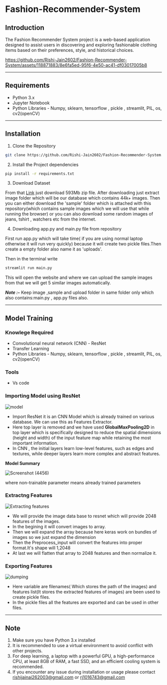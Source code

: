 # Fashion-Recommender-System
## Introduction
The Fashion Recommender System project is a web-based application designed to assist users in discovering and exploring fashionable clothing items based on their preferences, style, and historical choices.



https://github.com/Rishi-Jain2602/Fashion-Recommender-System/assets/118871883/8e6fa5ed-95f6-4e50-ac41-df03017005b8



***

## Requirements
- Python 3.x
- Jupyter Notebook
- Python Libraries - Numpy, sklearn, tensorflow , pickle , streamlit, PIL, os, cv2(openCV)

***

## Installation
1. Clone the Repository
``` bash
git clone https://github.com/Rishi-Jain2602/Fashion-Recommender-System.git
```
2. Install the Project dependencies
```bash
pip install -r requirements.txt
```
3. Download Dataset

From that [Link](https://www.kaggle.com/datasets/paramaggarwal/fashion-product-images-small/code) just download 593Mb zip file. After downloading just extract image folder which will be our database which contains 44k+ images. Then you can either download the 'sample' folder which is attached with this repository(which contains sample images which we will use that while running the browser) or you can also download some random images of jeans, tshirt , watchers etc from the internet. 

4. Downloading app.py and main.py file from repository

First run app.py which will take time( if you are using normal laptop otherwise it will run very quickly) because it will create two pickle files.Then create a empty folder also name it as 'uploads'.

Then in the terminal write 

```bash
streamlit run main.py
```

This will open the website and where we can upload the sample images from that we will get 5 similar images automatically.

***Note :-*** Keep image ,sample and upload folder in same folder only which also contains:main.py , app.py files also.
***
## Model Training

### Knowlege Required
- Convolutional neural network (CNN) - ResNet
- Transfer Learning
- Python Libraries -  Numpy, sklearn, tensorflow , pickle , streamlit, PIL, os, cv2(openCV)

### Tools
- Vs code

### Importing Model using ResNet
![model](https://github.com/Rishi-Jain2602/Fashion-Recommender-System/assets/118871883/7d263d3f-de58-4187-9287-a5a3560acd74)

- Import ResNet it is an CNN Model which is already trained on various database. We can use this as Features Extractor.
- Here top layer is removed and we have used **GlobalMaxPooling2D** in top layer which is specifically designed to reduce the spatial dimensions (height and width) of the input feature map while retaining the most important information.
- In CNN , the initial layers learn low-level features, such as edges and textures, while deeper layers learn more complex and abstract features.
  
**Model Summary**

  ![Screenshot (4456)](https://github.com/Rishi-Jain2602/Fashion-Recommender-System/assets/118871883/deee69cc-42ec-413b-84c0-864ef004447d)

where non-trainable parameter means already trained parameters

### Extractng Features

![Extracting features](https://github.com/Rishi-Jain2602/Fashion-Recommender-System/assets/118871883/6caa31bc-123a-4177-92bb-31d8a7cd38cf)

- We will provide the image data base to resnet which will provide 2048 features of the images.
- In the begining it will convert images to array.
- Then we will expand the array because here keras work on bundles of images so we just expand the dimension
- Then the Preprocess_input will convert the features into proper format.It's shape will 1,2048
- At last we will flatten that array to 2048 features and then normalize it.

### Exporting Features

![dumping](https://github.com/Rishi-Jain2602/Fashion-Recommender-System/assets/118871883/7caa01c9-7530-4ebb-a2e1-2c4f384ea447)

- Here variable are filenames( Which stores the path of the images) and features list(It stores the extracted features of images) are been used to create pickle files.
- In the pickle files all the features are exported and can be used in other files.


***
## Note
1. Make sure you have Python 3.x installed
2. It is recommended to use a virtual environment to avoid conflict with other projects.
3. For deep learning, a laptop with a powerful GPU, a high-performance CPU, at least 8GB of RAM, a fast SSD, and an efficient cooling system is recommended.
4. If you encounter any issue during installation or usage please contact rishijainai262003@gmail.com or rj1016743@gmail.com
 

